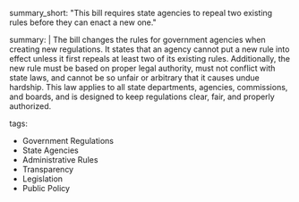 summary_short: "This bill requires state agencies to repeal two existing rules before they can enact a new one."

summary: |
  The bill changes the rules for government agencies when creating new regulations. It states that an agency cannot put a new rule into effect unless it first repeals at least two of its existing rules. Additionally, the new rule must be based on proper legal authority, must not conflict with state laws, and cannot be so unfair or arbitrary that it causes undue hardship. This law applies to all state departments, agencies, commissions, and boards, and is designed to keep regulations clear, fair, and properly authorized.

tags:
  - Government Regulations
  - State Agencies
  - Administrative Rules
  - Transparency
  - Legislation
  - Public Policy
